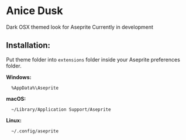 # Anice Dusk
Dark OSX themed look for Aseprite
Currently in development

## Installation:
Put theme folder into `extensions` folder inside your Aseprite preferences folder.

**Windows:**
```
  %AppData%\Aseprite
```

**macOS:**
```
  ~/Library/Application Support/Aseprite
```

**Linux:**
```
  ~/.config/aseprite
```
